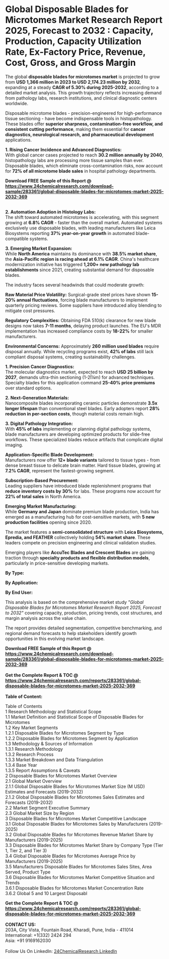<h1>Global Disposable Blades for Microtomes Market Research Report 2025, Forecast to 2032 : Capacity, Production, Capacity Utilization Rate, Ex-Factory Price, Revenue, Cost, Gross, and Gross Margin</h1><p>The global <strong>disposable blades for microtomes market</strong> is projected to grow from <strong>USD 1,366 million in 2023 to USD 2,174.23 million by 2032</strong>, expanding at a steady <strong>CAGR of 5.30% during 2025-2032</strong>, according to a detailed market analysis. This growth trajectory reflects increasing demand from pathology labs, research institutions, and clinical diagnostic centers worldwide.</p><p>Disposable microtome blades - precision-engineered for high-performance tissue sectioning - have become indispensable tools in histopathology. These blades offer <strong>superior sharpness, contamination-free workflow, and consistent cutting performance</strong>, making them essential for <strong>cancer diagnostics, neurological research, and pharmaceutical development</strong> applications.</p><p><strong>1. Rising Cancer Incidence and Advanced Diagnostics:</strong><br>
With global cancer cases projected to reach <strong>30.2 million annually by 2040</strong>, histopathology labs are processing more tissue samples than ever. Disposable blades, which eliminate cross-contamination risks, now account for <strong>72% of all microtome blade sales</strong> in hospital pathology departments.</p><div><b>Download FREE Sample of this Report @ 
            <a href="https://www.24chemicalresearch.com/download-sample/283361/global-disposable-blades-for-microtomes-market-2025-2032-369">
            https://www.24chemicalresearch.com/download-sample/283361/global-disposable-blades-for-microtomes-market-2025-2032-369</a></b></div><br><p><strong>2. Automation Adoption in Histology Labs:</strong><br>
The shift toward automated microtomes is accelerating, with this segment growing at <strong>6.8% CAGR</strong> - faster than the overall market. Automated systems exclusively use disposable blades, with leading manufacturers like Leica Biosystems reporting <strong>37% year-on-year growth</strong> in automated blade-compatible systems.</p><p><strong>3. Emerging Market Expansion:</strong><br>
While <strong>North America</strong> maintains its dominance with <strong>38.5% market share</strong>, the <strong>Asia-Pacific region is racing ahead at 6.1% CAGR</strong>. China's healthcare modernization initiative has triggered <strong>1,200+ new pathology lab establishments</strong> since 2021, creating substantial demand for disposable blades.</p><p>The industry faces several headwinds that could moderate growth:</p><p><strong>Raw Material Price Volatility:</strong> Surgical-grade steel prices have shown <strong>15-20% annual fluctuations</strong>, forcing blade manufacturers to implement quarterly pricing reviews. Some suppliers have introduced alloy blending to mitigate cost pressures.</p><p><strong>Regulatory Complexities:</strong> Obtaining FDA 510(k) clearance for new blade designs now takes <strong>7-11 months</strong>, delaying product launches. The EU's MDR implementation has increased compliance costs by <strong>18-22%</strong> for smaller manufacturers.</p><p><strong>Environmental Concerns:</strong> Approximately <strong>260 million used blades</strong> require disposal annually. While recycling programs exist, <strong>42% of labs</strong> still lack compliant disposal systems, creating sustainability challenges.</p><p><strong>1. Precision Cancer Diagnostics:</strong><br>
The molecular diagnostics market, expected to reach <strong>USD 25 billion by 2027</strong>, demands ultra-thin sectioning (1-2Î¼m) for advanced techniques. Specialty blades for this application command <strong>25-40% price premiums</strong> over standard options.</p><p><strong>2. Next-Generation Materials:</strong><br>
Nanocomposite blades incorporating ceramic particles demonstrate <strong>3.5x longer lifespan</strong> than conventional steel blades. Early adopters report <strong>28% reduction in per-section costs</strong>, though material costs remain high.</p><p><strong>3. Digital Pathology Integration:</strong><br>
With <strong>45% of labs</strong> implementing or planning digital pathology systems, blade manufacturers are developing optimized products for slide-free workflows. These specialized blades reduce artifacts that complicate digital imaging.</p><p><strong>Application-Specific Blade Development:</strong><br>
	Manufacturers now offer <strong>12+ blade variants</strong> tailored to tissue types - from dense breast tissue to delicate brain matter. Hard tissue blades, growing at <strong>7.2% CAGR</strong>, represent the fastest-growing segment.</p><p><strong>Subscription-Based Procurement:</strong><br>
	Leading suppliers have introduced blade replenishment programs that <strong>reduce inventory costs by 30%</strong> for labs. These programs now account for <strong>22% of total sales</strong> in North America.</p><p><strong>Emerging Market Manufacturing:</strong><br>
	While <strong>Germany and Japan</strong> dominate premium blade production, India has emerged as a manufacturing hub for cost-sensitive markets, with <strong>5 new production facilities</strong> opening since 2020.</p><p>The market features a <strong>semi-consolidated structure</strong> with <strong>Leica Biosystems, Epredia, and FEATHER</strong> collectively holding <strong>54% market share</strong>. These leaders compete on precision engineering and clinical validation studies.</p><p>Emerging players like <strong>AccuTec Blades and Crescent Blades</strong> are gaining traction through <strong>specialty products and flexible distribution models</strong>, particularly in price-sensitive developing markets.</p><p><strong>By Type:</strong></p><p><strong>By Application:</strong></p><p><strong>By End User:</strong></p><p>This analysis is based on the comprehensive market study <em>"Global Disposable Blades for Microtomes Market Research Report 2025, Forecast to 2032"</em> covering capacity, production, pricing trends, cost structures, and margin analysis across the value chain.</p><p>The report provides detailed segmentation, competitive benchmarking, and regional demand forecasts to help stakeholders identify growth opportunities in this evolving market landscape.</p><div><b>Download FREE Sample of this Report @ 
            <a href="https://www.24chemicalresearch.com/download-sample/283361/global-disposable-blades-for-microtomes-market-2025-2032-369">
            https://www.24chemicalresearch.com/download-sample/283361/global-disposable-blades-for-microtomes-market-2025-2032-369</a></b></div><br><div><b>Get the Complete Report & TOC @ 
            <a href="https://www.24chemicalresearch.com/reports/283361/global-disposable-blades-for-microtomes-market-2025-2032-369">
            https://www.24chemicalresearch.com/reports/283361/global-disposable-blades-for-microtomes-market-2025-2032-369</a></b></div><br>
            <b>Table of Content:</b><p>Table of Contents<br />
1 Research Methodology and Statistical Scope<br />
1.1 Market Definition and Statistical Scope of Disposable Blades for Microtomes<br />
1.2 Key Market Segments<br />
1.2.1 Disposable Blades for Microtomes Segment by Type<br />
1.2.2 Disposable Blades for Microtomes Segment by Application<br />
1.3 Methodology & Sources of Information<br />
1.3.1 Research Methodology<br />
1.3.2 Research Process<br />
1.3.3 Market Breakdown and Data Triangulation<br />
1.3.4 Base Year<br />
1.3.5 Report Assumptions & Caveats<br />
2 Disposable Blades for Microtomes Market Overview<br />
2.1 Global Market Overview<br />
2.1.1 Global Disposable Blades for Microtomes Market Size (M USD) Estimates and Forecasts (2019-2032)<br />
2.1.2 Global Disposable Blades for Microtomes Sales Estimates and Forecasts (2019-2032)<br />
2.2 Market Segment Executive Summary<br />
2.3 Global Market Size by Region<br />
3 Disposable Blades for Microtomes Market Competitive Landscape<br />
3.1 Global Disposable Blades for Microtomes Sales by Manufacturers (2019-2025)<br />
3.2 Global Disposable Blades for Microtomes Revenue Market Share by Manufacturers (2019-2025)<br />
3.3 Disposable Blades for Microtomes Market Share by Company Type (Tier 1, Tier 2, and Tier 3)<br />
3.4 Global Disposable Blades for Microtomes Average Price by Manufacturers (2019-2025)<br />
3.5 Manufacturers Disposable Blades for Microtomes Sales Sites, Area Served, Product Type<br />
3.6 Disposable Blades for Microtomes Market Competitive Situation and Trends<br />
3.6.1 Disposable Blades for Microtomes Market Concentration Rate<br />
3.6.2 Global 5 and 10 Largest Disposabl</p><div><b>Get the Complete Report & TOC @ 
            <a href="https://www.24chemicalresearch.com/reports/283361/global-disposable-blades-for-microtomes-market-2025-2032-369">
            https://www.24chemicalresearch.com/reports/283361/global-disposable-blades-for-microtomes-market-2025-2032-369</a></b></div><br><b>CONTACT US:</b><br>
            203A, City Vista, Fountain Road, Kharadi, Pune, India - 411014<br>
            International: +1(332) 2424 294<br>
            Asia: +91 9169162030 <br><br>
            Follow Us On LinkedIn: <a href="https://www.linkedin.com/company/24chemicalresearch/">24ChemicalResearch LinkedIn</a>